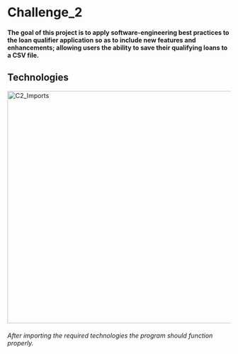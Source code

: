 # **Challenge_2**

#### The goal of this project is to apply software-engineering best practices to the loan qualifier application so as to include new features and enhancements; allowing users the ability to save their qualifying loans to a CSV file.

## Technologies

<img width="523" alt="C2_Imports" src="https://user-images.githubusercontent.com/94569323/145520923-16bc8ecb-9e52-41b8-b9fc-160d0eb9060c.png">

###### After importing the required technologies the program should function properly.